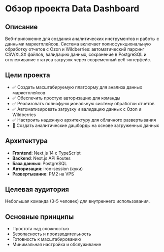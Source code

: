 # Обзор проекта Data Dashboard

## Описание
Веб-приложение для создания аналитических инструментов и работы с данными маркетплейсов. Система включает полнофункциональную обработку отчетов с Ozon и Wildberries: автоматический парсинг CSV/XLSX файлов, валидацию данных, сохранение в PostgreSQL и отслеживание статуса загрузок через современный веб-интерфейс.

## Цели проекта
- ✅ Создать масштабируемую платформу для анализа данных маркетплейсов
- ✅ Обеспечить простую авторизацию для команды
- ✅ Реализовать полнофункциональную систему обработки отчетов
- ✅ Автоматизировать загрузку и валидацию данных с Ozon и Wildberries
- ✅ Настроить надежную архитектуру для облачного развертывания
- 🔄 Создать аналитические дашборды на основе загруженных данных

## Архитектура
- **Frontend**: Next.js 14 с TypeScript
- **Backend**: Next.js API Routes
- **База данных**: PostgreSQL
- **Авторизация**: iron-session (куки)
- **Развертывание**: PM2 на VPS

## Целевая аудитория
Небольшая команда (3-5 человек) для внутреннего использования.

## Основные принципы
- Простота над сложностью
- Безопасность и производительность
- Готовность к масштабированию
- Минимальная настройка и обслуживание